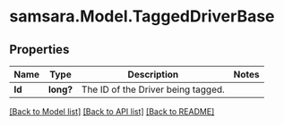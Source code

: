# samsara.Model.TaggedDriverBase
## Properties

Name | Type | Description | Notes
------------ | ------------- | ------------- | -------------
**Id** | **long?** | The ID of the Driver being tagged. | 

[[Back to Model list]](../README.md#documentation-for-models) [[Back to API list]](../README.md#documentation-for-api-endpoints) [[Back to README]](../README.md)

